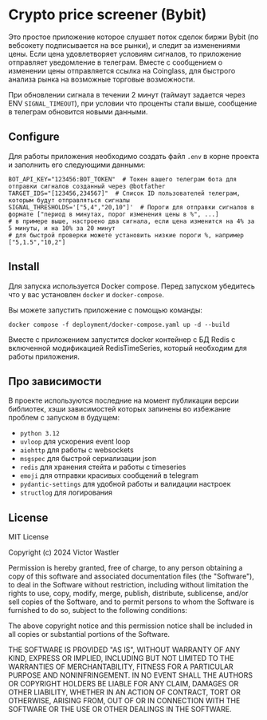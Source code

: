 # Crypto price screener (Bybit)

Это простое приложение которое слушает поток сделок биржи Bybit (по вебсокету подписывается на все рынки), и
следит за изменениями цены. Если цена удовлетворяет условиям сигналов, то приложение отправляет уведомление в телеграм.
Вместе с сообщением о изменении цены отправляется ссылка на Coinglass, для быстрого анализа рынка на возможные
торговые возможности.

При обновлении сигнала в течении 2 минут (таймаут задается через ENV
`SIGNAL_TIMEOUT`), при условии что проценты стали выше, сообщение в телеграм обновится
новыми данными.

## Configure

Для работы приложения необходимо создать файл `.env` в корне проекта и заполнить его следующими данными:

```dotenv
BOT_API_KEY="123456:BOT_TOKEN"  # Токен вашего телеграм бота для отправки сигналов созданный через @botfather
TARGET_IDS="[123456,234567]"  # Список ID пользователей телеграм, которым будут отправляться сигналы
SIGNAL_THRESHOLDS='["5,4","20,10"]'  # Пороги для отправки сигналов в формате ["период в минутах, порог изменения цены в %", ...]
# в примере выше, настроено два сигнала, если цена изменится на 4% за 5 минуты, и на 10% за 20 минут
# для быстрой проверки можете установить низкие пороги %, например ["5,1.5","10,2"]
```

## Install

Для запуска используется Docker compose. Перед запуском убедитесь что у вас установлен `docker` и `docker-compose`.

Вы можете запустить приложение с помощью команды:

```shell
docker compose -f deployment/docker-compose.yaml up -d --build
```

Вместе с приложением запустится docker контейнер с БД Redis с включенной модификацией RedisTimeSeries, который
необходим для работы приложения.

## Про зависимости

В проекте используются последние на момент публикации версии библиотек, хэши зависимостей которых запинены во 
избежание проблем с запуском в будущем:

- `python 3.12`
- `uvloop` для ускорения event loop
- `aiohttp` для работы с websockets
- `msgspec` для быстрой сериализации json
- `redis` для хранения стейта и работы с timeseries
- `emoji` для отправки красивых сообщений в telegram
- `pydantic-settings` для удобной работы и валидации настроек
- `structlog` для логирования

## License

MIT License

Copyright (c) 2024 Victor Wastler

Permission is hereby granted, free of charge, to any person obtaining a copy of this software and associated
documentation files (the "Software"), to deal in the Software without restriction, including without limitation the
rights to use, copy, modify, merge, publish, distribute, sublicense, and/or sell copies of the Software, and to permit
persons to whom the Software is furnished to do so, subject to the following conditions:

The above copyright notice and this permission notice shall be included in all copies or substantial portions of the
Software.

THE SOFTWARE IS PROVIDED "AS IS", WITHOUT WARRANTY OF ANY KIND, EXPRESS OR IMPLIED, INCLUDING BUT NOT LIMITED TO THE
WARRANTIES OF MERCHANTABILITY, FITNESS FOR A PARTICULAR PURPOSE AND NONINFRINGEMENT. IN NO EVENT SHALL THE AUTHORS OR
COPYRIGHT HOLDERS BE LIABLE FOR ANY CLAIM, DAMAGES OR OTHER LIABILITY, WHETHER IN AN ACTION OF CONTRACT, TORT OR
OTHERWISE, ARISING FROM, OUT OF OR IN CONNECTION WITH THE SOFTWARE OR THE USE OR OTHER DEALINGS IN THE SOFTWARE.